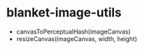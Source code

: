 # blanket-image-utils

- canvasToPerceptualHash(imageCanvas)
- resizeCanvas(imageCanvas, width, height)
